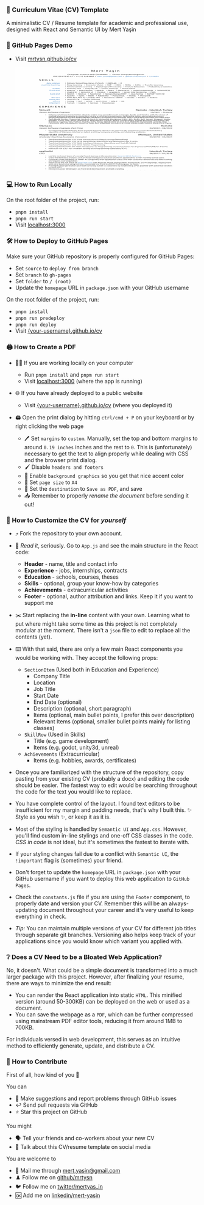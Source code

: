 ### 📝 Curriculum Vitae (CV) Template

A minimalistic CV / Resume template for academic and professional use, designed with React and Semantic UI by Mert Yaşin

### 🔗 GitHub Pages Demo

- Visit [mrtysn.github.io/cv](https://mrtysn.github.io/cv/)

  [![CV Preview](cv-preview.gif)](https://mrtysn.github.io/cv/)

### 💻 How to Run Locally

On the root folder of the project, run:

- `pnpm install`
- `pnpm run start`
- Visit [localhost:3000](http://localhost:3000)

### 🛠️ How to Deploy to GitHub Pages

Make sure your GitHub repository is properly configured for GitHub Pages:

- Set `source` to `deploy from branch`
- Set `branch` to `gh-pages`
- Set `folder` to `/ (root)`
- Update the `homepage` URL in `package.json` with your GitHub username

On the root folder of the project, run:

- `pnpm install`
- `pnpm run predeploy`
- `pnpm run deploy`
- Visit [{your-username}.github.io/cv](https://mrtysn.github.io/cv/)

### 🖨️ How to Create a PDF

- 👨‍💻 If you are working locally on your computer

  - Run `pnpm install` and `pnpm run start`
  - Visit [localhost:3000](http://localhost:3000) (where the app is running)

- 🌐 If you have already deployed to a public website

  - Visit [{your-username}.github.io/cv](https://mrtysn.github.io/cv/) (where you deployed it)

- 🖨️ Open the print dialog by hitting `ctrl/cmd + P` on your keyboard or by right clicking the web page
  - 🖊️ Set `margins` to `custom`. Manually, set the top and bottom margins to around `0.19 inches` inches and the rest to `0`. This is (unfortunately) necessary to get the text to align properly while dealing with CSS and the browser print dialog.
  - 🖌️ Disable `headers and footers`
  - 🧹 Enable `background graphics` so you get that nice accent color
  - 📃 Set `page size` to `A4`
  - 💾 Set the `destination` to `Save as PDF`, and save
  - 📤 Remember to properly _rename the document_ before sending it out!

### 🎨 How to Customize the CV for _yourself_

- ⤴️ Fork the repository to your own account.

- 📖 _Read it_, seriously. Go to `App.js` and see the main structure in the React code:

  - **Header** - name, title and contact info
  - **Experience** - jobs, internships, contracts
  - **Education** - schools, courses, theses
  - **Skills** - optional, group your know-how by categories
  - **Achievements** - extracurricular activities
  - **Footer** - optional, author attribution and links. Keep it if you want to support me

- ✂️ Start replacing the **in-line** content with your own. Learning what to put where might take some time as this project is not completely modular at the moment. There isn't a `json` file to edit to replace all the contents (yet).
- ⌨️ With that said, there are only a few main React components you would be working with. They accept the following props:
  - `SectionItem` (Used both in Education and Experience)
    - Company Title
    - Location
    - Job Title
    - Start Date
    - End Date (optional)
    - Description (optional, short paragraph)
    - Items (optional, main bullet points, I prefer this over description)
    - Relevant Items (optional, smaller bullet points mainly for listing classes)
  - `SkillRow` (Used in Skills)
    - Title (e.g. game development)
    - Items (e.g. godot, unity3d, unreal)
  - `Achievements` (Extracurricular)
    - Items (e.g. hobbies, awards, certificates)
- Once you are familiarized with the structure of the repository, copy pasting from your existing CV (probably a docx) and editing the code should be easier. The fastest way to edit would be searching throughout the code for the text you would like to replace.

- You have complete control of the layout. I found text editors to be insufficient for my margin and padding needs, that's why I built this. ✨ Style as you wish ✨, or keep it as it is.
- Most of the styling is handled by `Semantic UI` and `App.css`. However, you'll find custom in-line stylings and one-off CSS classes in the code. _CSS in code_ is not ideal, but it's sometimes the fastest to iterate with.
- If your styling changes fail due to a conflict with `Semantic UI`, the `!important` flag is (sometimes) your friend.
- Don't forget to update the `homepage` URL in `package.json` with your GitHub username if you want to deploy this web application to `GitHub Pages`.
- Check the `constants.js` file if you are using the `Footer` component, to properly date and version your CV. Remember this will be an always-updating document throughout your career and it's very useful to keep everything in check.
- _Tip:_ You can maintain multiple versions of your CV for different job titles through separate git branches. Versioning also helps keep track of your applications since you would know which variant you applied with.

### ❔ Does a CV Need to be a Bloated Web Application?

No, it doesn't. What could be a simple document is transformed into a much larger package with this project. However, after finalizing your resume, there are ways to minimize the end result:

- You can render the React application into static `HTML`. This minified version (around 50-300KB) can be deployed on the web or used as a document.
- You can save the webpage as a `PDF`, which can be further compressed using mainstream PDF editor tools, reducing it from around 1MB to 700KB.

For individuals versed in web development, this serves as an intuitive method to efficiently generate, update, and distribute a CV.

### 🙌 How to Contribute

First of all, how kind of you 🤗

You can

- 💯 Make suggestions and report problems through GitHub issues
- ↩️ Send pull requests via GitHub
- ⭐ Star this project on GitHub

You might

- 🗣️ Tell your friends and co-workers about your new CV
- 💭 Talk about this CV/resume template on social media

You are welcome to

- 📧 Mail me through [mert.yasin@gmail.com](mailto:mert.yasin@gmail.com)
- ♟️ Follow me on [github/mrtysn](https://github.com/mrtysn)
- 🐦 Follow me on [twitter/mertyas_in](https://twitter.com/mertyas_in)
- 🆗 Add me on [linkedin/mert-yasin](linkedin.com/in/mert-yasin/)
